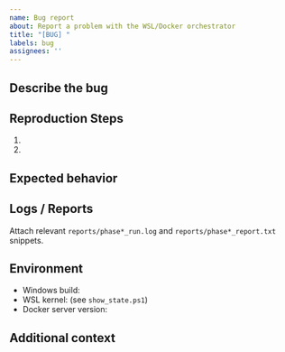 ```yaml
---
name: Bug report
about: Report a problem with the WSL/Docker orchestrator
title: "[BUG] "
labels: bug
assignees: ''
---
```


## Describe the bug

## Reproduction Steps
1. 
2. 

## Expected behavior

## Logs / Reports
Attach relevant `reports/phase*_run.log` and `reports/phase*_report.txt` snippets.

## Environment
- Windows build: 
- WSL kernel: (see `show_state.ps1`)
- Docker server version:

## Additional context
